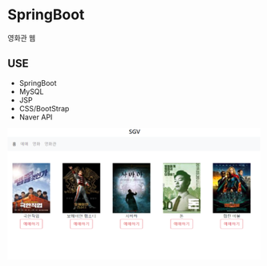 # SpringBoot  
영화관 웹  
  
## USE  
- SpringBoot  
- MySQL  
- JSP  
- CSS/BootStrap  
- Naver API

  
![img](/img.PNG)
